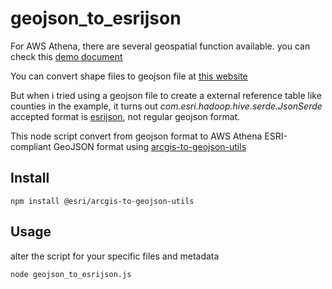 # geojson_to_esrijson

For AWS Athena, there are several geospatial function available. you can check
this [demo document](https://docs.aws.amazon.com/athena/latest/ug/geospatial-functions-list.html)


You can convert shape files to geojson file at [this website](https://mygeodata.cloud/converter)

But when i tried using a geojson file to create a external reference table like
counties in the example, it turns out *com.esri.hadoop.hive.serde.JsonSerde*
accepted format is [esrijson](https://doc.arcgis.com/en/arcgis-online/reference/geojson.htm), not regular geojson format.

This node script convert from geojson format to AWS Athena ESRI-compliant GeoJSON format using [arcgis-to-geojson-utils](https://github.com/Esri/arcgis-to-geojson-utils)


## Install
```
npm install @esri/arcgis-to-geojson-utils
```



## Usage

alter the script for your specific files and metadata 

``` 
node geojson_to_esrijson.js 
```

